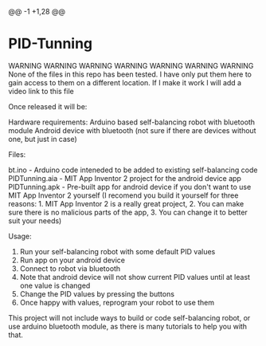 @@ -1 +1,28 @@
# PID-Tunning
WARNING WARNING WARNING WARNING WARNING WARNING WARNING 
None of the files in this repo has been tested. I have only put them here to gain access to them on a different location.
If I make it work I will add a video link to this file


Once released it will be:

Hardware requirements:
Arduino based self-balancing robot with bluetooth module
Android device with bluetooth (not sure if there are devices without one, but just in case)

Files:

bt.ino - Arduino code inteneded to be added to existing self-balancing code
PIDTunning.aia - MIT App Inventor 2 project for the android device app
PIDTunning.apk - Pre-built app for android device if you don't want to use MIT App Inventor 2 yourself (I recomend you build it yourself for three reasons: 1. MIT App Inventor 2 is a really great project, 2. You can make sure there is no malicious parts of the app, 3. You can change it to better suit your needs)

Usage:

1. Run your self-balancing robot with some default PID values
2. Run app on your android device
3. Connect to robot via bluetooth
4. Note that android device will not show current PID values until at least one value is changed
5. Change the PID values by pressing the buttons
6. Once happy with values, reprogram your robot to use them

This project will not include ways to build or code self-balancing robot, or use arduino bluetooth module, as there is many tutorials to help you with that.
